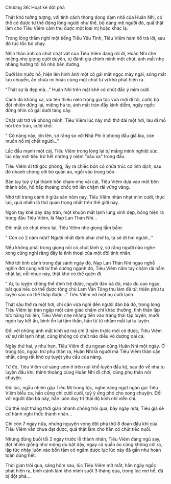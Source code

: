 




Chương 36: Hoạt kê đột phá


Thật khó tưởng tượng, với tính cách thong dong đạm nhã của Huân Nhi, có thể có được tư thế động lòng người như thế, bộ dáng mê người đó, quẩ thật làm cho Tiêu Viêm cảm thu được một loại mị hoặc khác lạ.

Trong lòng thầm nghĩ một tiếng Tiểu Yêu Tinh, Tiêu Viêm hàm hồ trả lời, sau đó tức tốc bỏ chạy.

Nhìn thân ảnh có chút chật vật của Tiêu Viêm đang rời đi, Huân Nhi che miệng nhẹ giọng cười duyên, tự đánh giá chính mình một chút, ánh mắt nhẹ nhàng hướng tới hồ nhỏ bên đường.

Dưới làn nước hồ, hiện lên hình ảnh một cô gái mắt ngọc mày ngài, sóng mắt lưu chuyển, ẩn chứa mị hoặc cùng một chút tư vị khó phát hiện ra.

"Thật sự là đẹp mà…" Huân Nhi trên mặt khẽ có chút đắc ý mỉm cười.

Cách đó không xa, vài tên thiếu niên trong gia tộc vừa mới đi tới, cước bộ đột nhiên dừng lại, miệng há to, ánh mắt tràn đầy kinh diễm, ngây ngốc đứng nhìn cô gái dưới tàng cây.

Chật vật trở về phòng mình, Tiêu Viêm lúc này mới thở dài một hơi, lau đi mồ hôi trên trán, cười khổ:

" Cô nàng này, lớn lên, sợ rằng so với Nhã Phi ờ phòng đấu giá kia, còn muốn hồ mị chết người…"

Lắc đầu mạnh một cái, Tiêu Viêm trong lòng lại tự mắng mình nghiệt súc, lúc này mới tiêu trừ hết những ý niệm "xấu xa" trong đầu.

Tiêu Viêm đi tới góc phòng, lấy ra chiếc bồn có chứa trúc cơ linh dịch, sau đó nhanh chóng cởi bỏ quần áo, ngồi vào trong bồn.

Bàn tay tuỳ ý tại thành bồn chạm nhẹ vài cái, Tiêu Viêm dựa vào một bên thành bồn, hô hấp thoáng chốc trở lên chậm rãi vững vàng.

Nhớ tới tràng cảnh ở giữa sân hôm nay, Tiêu Viêm nhàn nhạt mỉm cười, thực lực, quả nhiên là thứ quan trọng nhất trên thế giới này.

Ngón tay khẽ day day trán, một khuôn mặt lạnh lung xinh đẹp, bỗng hiện ra trong đầu Tiêu Viêm, là Nạp Lan Thản Nhi…

Đôi mắt có chút nheo lại, Tiêu Viêm nhẹ giọng lẩm bẩm:

" Còn có 2 năm nữa? Ngươi nhất định phải chờ ta, ta sẽ đi tìm ngươi…"

Nếu không phải trong giọng nói có chút lãnh ý, sợ rằng người nào nghe xong cũng nghĩ rằng đây là tình thoại của một đôi tình nhân.

Nhớ tới tình cảnh trong đại sảnh ngày đó, Nạp Lan Thản Nhi ngạo nghễ nghìn đời cùng với tư thế cường ngạnh đó, Tiêu Viêm nắm tay chậm rãi nắm chặt lại, nỗi nhục này, thật khó có thể quên đi.

" Ai, tu luyện không thể đình trệ được, người đàn bà đó, mặc dù cao ngạo, bất quá nếu có thể được tông chủ Lam Vân Tông thu làm đệ tử, thiên phú tu luyện sao có thể thấp được…" Tiêu Viêm nở một nụ cười lạnh.

Thật sâu thở ra một hơi, chỉ cần vừa nghĩ đến người đàn bà đó, trong long Tiêu Viêm lại tràn ngập một cảm giác chăm chỉ khác thường, tình thần lập tức hăng hái lên, Tiêu Viêm nhẹ nhàng tiến vào trạng thái tập luyện, mười ngón tay kết ấn, bình ổn lại tâm thần, hắn từ từ nhắm mắt lại tu luyện.

Đối với những ánh mắt kính sợ mà chỉ 3 năm trước mới có được, Tiêu Viêm xử sự rất lạnh nhạt, cũng không có chút nào diễu võ dương oai cả.

Ngày thứ hai, y như hẹn, Tiêu Viêm đi du ngoạn cùng Huân Nhi một ngày. Ở trong tộc, ngoại trừ phụ thân ra, Huân Nhi là người mà Tiêu Viêm thân cận nhất, cũng rất khó cự tuyệt yêu cầu của nàng.

Từ đó, Tiêu Viêm cứ sáng sớm ở trên núi khổ luyện đấu kỹ, sau đó về nhà tu luyện đấu khí, thỉnh thoảng cùng Huân Nhi đi chơi, cùng phụ thân nói chuyện.

Đôi lúc, ngẫu nhiên gặp Tiêu Mị trong tộc, nghe nàng ngọt ngào gọi Tiêu Viêm biểu ca, hắn cũng chỉ cười cười, tuỳ ý ứng phó cho xong chuyện. Đối với người đàn bà này, hắn luôn duy trì thái độ kính nhi viễn chi.

Cứ thế một tháng thời gian nhanh chóng trôi qua, bảy ngày nữa, Tiêu gia sẽ cử hành nghi thức thành nhân…

Chỉ còn 7 ngày nữa, nhưng nguyện vọng đột phá thứ 8 đoạn đấu khí của Tiêu Viêm vẫn chưa đạt được, quả thật làm cho hắn có chút tiếc nuối.

Nhưng đúng buổi tối 2 ngày trước lễ thành nhân, Tiêu Viêm đang ngủ say, đột nhiên giống như mộng du bật dậy, ngay cả quần áo cũng không cởi ra, lập tức nhảy luôn vào bồn tắm có ngâm dược lực lúc này đã gần như hoàn toàn dùng hết.

Thời gian trôi qua, sáng hôm sau, lúc Tiêu Viêm mở mắt, hắn ngây ngốc phát hiện ra, bình cảnh làm khó mình suốt 3 tháng qua, trong lúc mơ hồ, đã bị đột phá….




